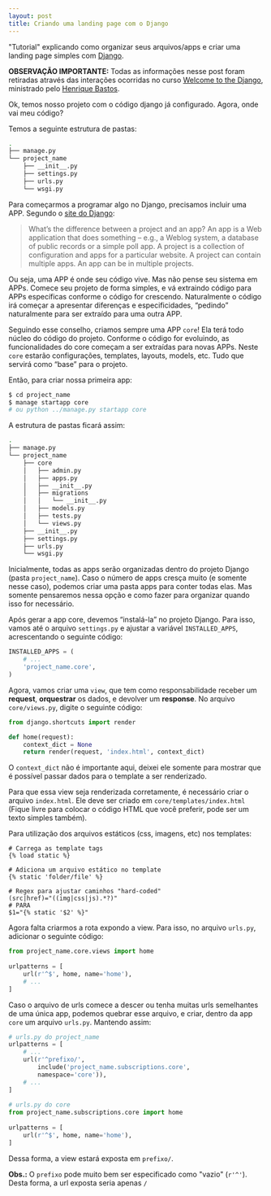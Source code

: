 ```yaml
---
layout: post
title: Criando uma landing page com o Django
---
```

"Tutorial" explicando como organizar seus arquivos/apps e criar uma landing page simples com [Django](https://www.djangoproject.com/).

**OBSERVAÇÃO IMPORTANTE:**
Todas as informações nesse post foram retiradas através das interações ocorridas no curso [Welcome to the Django](http://welcometothedjango.com.br/),
ministrado pelo [Henrique Bastos](http://henriquebastos.net/).

Ok, temos nosso projeto com o código django já configurado. Agora, onde vai meu código?

Temos a seguinte estrutura de pastas:

```bash
.
├── manage.py
└── project_name
    ├── __init__.py
    ├── settings.py
    ├── urls.py
    └── wsgi.py
```

Para começarmos a programar algo no Django, precisamos incluir uma APP.
Segundo o [site do Django](https://docs.djangoproject.com/en/1.9/intro/tutorial01/#creating-the-polls-app):

> What’s the difference between a project and an app?
> An app is a Web application that does something – e.g., a Weblog system, a database of public records or a simple poll app.
> A project is a collection of configuration and apps for a particular website.
> A project can contain multiple apps. An app can be in multiple projects.

Ou seja, uma APP é onde seu código vive. Mas não pense seu sistema em APPs.
Comece seu projeto de forma simples, e vá extraindo código para APPs específicas conforme o código for crescendo.
Naturalmente o código irá começar a apresentar diferenças e especificidades,
“pedindo” naturalmente para ser extraído para uma outra APP.

Seguindo esse conselho, criamos sempre uma APP `core`! Ela terá todo núcleo do código do projeto.
Conforme o código for evoluindo, as funcionalidades do core começam a ser extraídas para novas APPs.
Neste `core` estarão configurações, templates, layouts, models, etc. Tudo que servirá como “base” para o projeto.

Então, para criar nossa primeira app:

```bash
$ cd project_name
$ manage startapp core
# ou python ../manage.py startapp core
```

A estrutura de pastas ficará assim:

```bash
.
├── manage.py
└── project_name
    ├── core
    │   ├── admin.py
    │   ├── apps.py
    │   ├── __init__.py
    │   ├── migrations
    │   │   └── __init__.py
    │   ├── models.py
    │   ├── tests.py
    │   └── views.py
    ├── __init__.py
    ├── settings.py
    ├── urls.py
    └── wsgi.py
```

Inicialmente, todas as apps serão organizadas dentro do projeto Django (pasta `project_name`).
Caso o número de apps cresça muito (e somente nesse caso), podemos criar uma pasta apps para conter todas elas.
Mas somente pensaremos nessa opção e como fazer para organizar quando isso for necessário.

Após gerar a app core, devemos “instalá-la” no projeto Django.
Para isso, vamos até o arquivo `settings.py` e ajustar a variável `INSTALLED_APPS`, acrescentando o seguinte código:

```python
INSTALLED_APPS = (
    # ...
    'project_name.core',
)
```

Agora, vamos criar uma `view`, que tem como responsabilidade receber um **request**,
**orquestrar** os dados, e devolver um **response**. No arquivo `core/views.py`, digite o seguinte código:

```python
from django.shortcuts import render

def home(request):
    context_dict = None
    return render(request, 'index.html', context_dict)
```

O `context_dict` não é importante aqui, deixei ele somente para mostrar que é possível passar dados para o template a ser renderizado.

Para que essa view seja renderizada corretamente, é necessário criar o arquivo `index.html`.
Ele deve ser criado em `core/templates/index.html`
(Fique livre para colocar o código HTML que você preferir, pode ser um texto simples também).

Para utilização dos arquivos estáticos (css, imagens, etc) nos templates:

```
# Carrega as template tags
{% load static %}
 
# Adiciona um arquivo estático no template
{% static 'folder/file' %}
 
# Regex para ajustar caminhos "hard-coded"
(src|href)="((img|css|js).*?)" 
# PARA
$1="{% static '$2' %}"
```

Agora falta criarmos a rota expondo a view. Para isso, no arquivo `urls.py`, adicionar o seguinte código:

```python
from project_name.core.views import home
 
urlpatterns = [
    url(r'^$', home, name='home'),
    # ...
]
```

Caso o arquivo de urls comece a descer ou tenha muitas urls semelhantes de uma única app,
podemos quebrar esse arquivo, e criar, dentro da app `core` um arquivo `urls.py`. Mantendo assim:

```python
# urls.py do project_name
urlpatterns = [
    # ...
    url(r'^prefixo/',
        include('project_name.subscriptions.core',
        namespace='core')),
    # ...
]
 
# urls.py do core
from project_name.subscriptions.core import home
 
urlpatterns = [
    url(r'^$', home, name='home'),
]
```

Dessa forma, a view estará exposta em `prefixo/`.

**Obs.:** O `prefixo` pode muito bem ser especificado como "vazio" (`r'^'`). Desta forma, a url exposta seria apenas `/`
